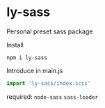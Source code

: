 # ly-sass

Personal preset sass package

Install
```
npm i ly-sass
```

Introduce in main.js 
```javascript
import 'ly-sass/index.scss'
```

required: `node-sass`  `sass-loader`